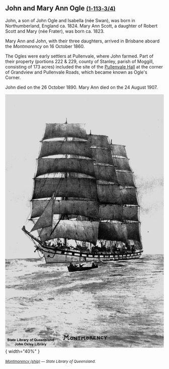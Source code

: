 ## John and Mary Ann Ogle <small>[(1‑113‑3/4)](https://brisbane.discovereverafter.com/profile/31862088 "Go to Memorial Information" )</small>

John, a son of John Ogle and Isabella (née Swan), was born in Northumberland, England ca. 1824. Mary Ann Scott, a daughter of Robert Scott and Mary (née Frater), was born ca. 1823.

Mary Ann and John, with their three daughters, arrived in Brisbane aboard the *Montmorency* on 16 October 1860.

The Ogles were early settlers at Pullenvale, where John farmed. Part of their property (portions 222 & 229, county of Stanley, parish of Moggill, consisting of 173 acres) included the site of the [Pullenvale Hall](https://g.page/thepullenvalehall) at the corner of Grandview and Pullenvale Roads, which became known as Ogle's Corner.

John died on the 26 October 1890. Mary Ann died on the 24 August 1907.

![Montmorency (ship)](../assets/montmorency-ship.jpg){ width="40%" }  

*<small>[Montmorency (ship)](http://onesearch.slq.qld.gov.au/permalink/f/1upgmng/slq_alma21220157310002061) — State Library of Queensland.</small>*
